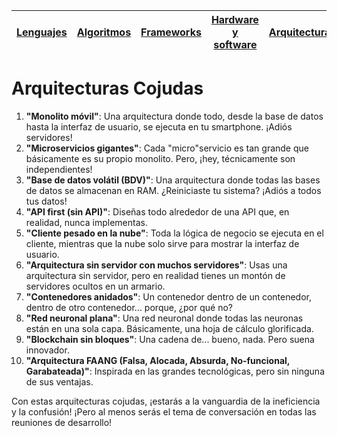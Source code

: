 [Lenguajes](lenguajeProgramacionCojudos.md)|[Algoritmos](algoritmosCojudos.md)|[Frameworks](frameworksCojudos.md)|[Hardware y software](hardwareSoftwareCojudo.md)|[Arquitecturas](arquitecturasCojudas.md)|[Metodologías](metodologiasCojudas.md)|[Roles y cargos](rolesCojudos.md)|[Dinámicas](dinamicasCojudas.md)|[Actitudes motivacionales](actitudesMotivacionalesCojudas.md)|
|-|-|-|-|-|-|-|-|-|

# Arquitecturas Cojudas

1. **"Monolito móvil"**: Una arquitectura donde todo, desde la base de datos hasta la interfaz de usuario, se ejecuta en tu smartphone. ¡Adiós servidores!
1. **"Microservicios gigantes"**: Cada "micro"servicio es tan grande que básicamente es su propio monolito. Pero, ¡hey, técnicamente son independientes!
1. **"Base de datos volátil (BDV)"**: Una arquitectura donde todas las bases de datos se almacenan en RAM. ¿Reiniciaste tu sistema? ¡Adiós a todos tus datos!
1. **"API first (sin API)"**: Diseñas todo alrededor de una API que, en realidad, nunca implementas.
1. **"Cliente pesado en la nube"**: Toda la lógica de negocio se ejecuta en el cliente, mientras que la nube solo sirve para mostrar la interfaz de usuario.
1. **"Arquitectura sin servidor con muchos servidores"**: Usas una arquitectura sin servidor, pero en realidad tienes un montón de servidores ocultos en un armario.
1. **"Contenedores anidados"**: Un contenedor dentro de un contenedor, dentro de otro contenedor... porque, ¿por qué no?
1. **"Red neuronal plana"**: Una red neuronal donde todas las neuronas están en una sola capa. Básicamente, una hoja de cálculo glorificada.
1. **"Blockchain sin bloques"**: Una cadena de... bueno, nada. Pero suena innovador.
1. **"Arquitectura FAANG (Falsa, Alocada, Absurda, No-funcional, Garabateada)"**: Inspirada en las grandes tecnológicas, pero sin ninguna de sus ventajas.

Con estas arquitecturas cojudas, ¡estarás a la vanguardia de la ineficiencia y la confusión! ¡Pero al menos serás el tema de conversación en todas las reuniones de desarrollo!
